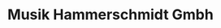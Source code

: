 ---
title: "Musik Hammerschmidt Gmbh"
url: /innsbruck/musik-hammerschmidt-gmbh/
shop: Instrumente
---